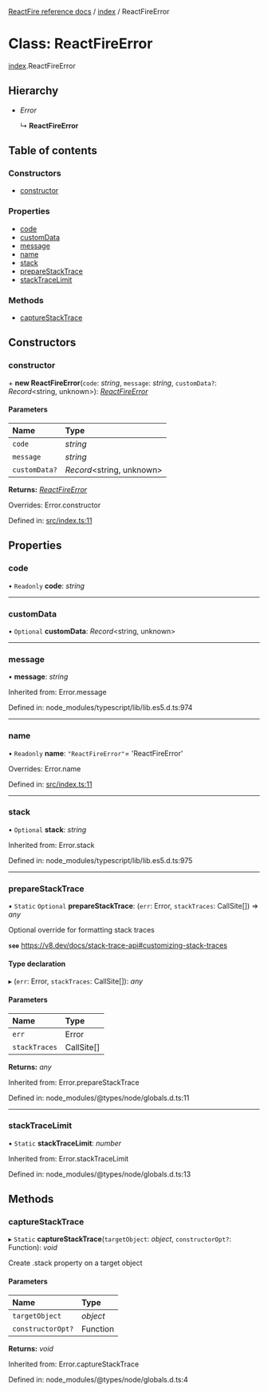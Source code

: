 [ReactFire reference docs](../README.md) / [index](../modules/index.md) / ReactFireError

# Class: ReactFireError

[index](../modules/index.md).ReactFireError

## Hierarchy

- *Error*

  ↳ **ReactFireError**

## Table of contents

### Constructors

- [constructor](index.reactfireerror.md#constructor)

### Properties

- [code](index.reactfireerror.md#code)
- [customData](index.reactfireerror.md#customdata)
- [message](index.reactfireerror.md#message)
- [name](index.reactfireerror.md#name)
- [stack](index.reactfireerror.md#stack)
- [prepareStackTrace](index.reactfireerror.md#preparestacktrace)
- [stackTraceLimit](index.reactfireerror.md#stacktracelimit)

### Methods

- [captureStackTrace](index.reactfireerror.md#capturestacktrace)

## Constructors

### constructor

\+ **new ReactFireError**(`code`: *string*, `message`: *string*, `customData?`: *Record*<string, unknown\>): [*ReactFireError*](index.reactfireerror.md)

#### Parameters

| Name | Type |
| :------ | :------ |
| `code` | *string* |
| `message` | *string* |
| `customData?` | *Record*<string, unknown\> |

**Returns:** [*ReactFireError*](index.reactfireerror.md)

Overrides: Error.constructor

Defined in: [src/index.ts:11](https://github.com/FirebaseExtended/reactfire/blob/main/src/index.ts#L11)

## Properties

### code

• `Readonly` **code**: *string*

___

### customData

• `Optional` **customData**: *Record*<string, unknown\>

___

### message

• **message**: *string*

Inherited from: Error.message

Defined in: node_modules/typescript/lib/lib.es5.d.ts:974

___

### name

• `Readonly` **name**: ``"ReactFireError"``= 'ReactFireError'

Overrides: Error.name

Defined in: [src/index.ts:11](https://github.com/FirebaseExtended/reactfire/blob/main/src/index.ts#L11)

___

### stack

• `Optional` **stack**: *string*

Inherited from: Error.stack

Defined in: node_modules/typescript/lib/lib.es5.d.ts:975

___

### prepareStackTrace

▪ `Static` `Optional` **prepareStackTrace**: (`err`: Error, `stackTraces`: CallSite[]) => *any*

Optional override for formatting stack traces

**`see`** https://v8.dev/docs/stack-trace-api#customizing-stack-traces

#### Type declaration

▸ (`err`: Error, `stackTraces`: CallSite[]): *any*

#### Parameters

| Name | Type |
| :------ | :------ |
| `err` | Error |
| `stackTraces` | CallSite[] |

**Returns:** *any*

Inherited from: Error.prepareStackTrace

Defined in: node_modules/@types/node/globals.d.ts:11

___

### stackTraceLimit

▪ `Static` **stackTraceLimit**: *number*

Inherited from: Error.stackTraceLimit

Defined in: node_modules/@types/node/globals.d.ts:13

## Methods

### captureStackTrace

▸ `Static` **captureStackTrace**(`targetObject`: *object*, `constructorOpt?`: Function): *void*

Create .stack property on a target object

#### Parameters

| Name | Type |
| :------ | :------ |
| `targetObject` | *object* |
| `constructorOpt?` | Function |

**Returns:** *void*

Inherited from: Error.captureStackTrace

Defined in: node_modules/@types/node/globals.d.ts:4
